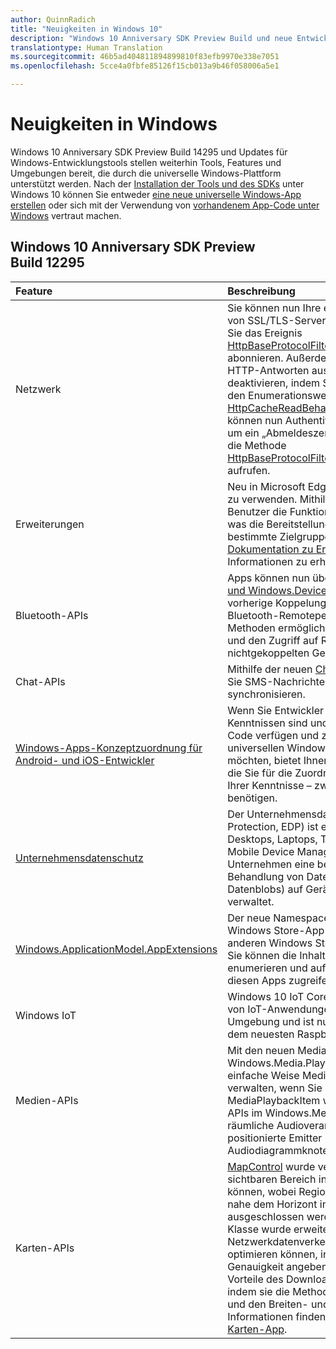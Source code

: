 ```yaml
---
author: QuinnRadich
title: "Neuigkeiten in Windows 10"
description: "Windows 10 Anniversary SDK Preview Build und neue Entwicklungstools stellen Werkzeuge, Features und Umgebungen zur Verfügung, die durch die neue universelle Windows-Plattform unterstützt werden."
translationtype: Human Translation
ms.sourcegitcommit: 46b5ad404811894899810f83efb9970e338e7051
ms.openlocfilehash: 5cce4a0fbfe85126f15cb013a9b46f058006a5e1

---
```


# Neuigkeiten in Windows

Windows 10 Anniversary SDK Preview Build 14295 und Updates für Windows-Entwicklungstools stellen weiterhin Tools, Features und Umgebungen bereit, die durch die universelle Windows-Plattform unterstützt werden. Nach der [Installation der Tools und des SDKs](https://developer.microsoft.com/en-us/windows/downloads#_blank) unter Windows 10 können Sie entweder [eine neue universelle Windows-App erstellen](https://msdn.microsoft.com/library/windows/apps/bg124288) oder sich mit der Verwendung von [vorhandenem App-Code unter Windows](https://msdn.microsoft.com/library/windows/apps/mt238321) vertraut machen.

## Windows 10 Anniversary SDK Preview Build 12295

Feature | Beschreibung
 :---- | :----
Netzwerk | Sie können nun Ihre eigene angepasste Validierung von SSL/TLS-Serverzertifikaten bereitstellen, indem Sie das Ereignis [HttpBaseProtocolFilter.ServerCustomValidationRequest](https://msdn.microsoft.com/library/windows/apps/windows.web.http.filters.httpbaseprotocolfilter.aspx#_blank) abonnieren. Außerdem können Sie das Lesen von HTTP-Antworten aus dem Cache vollständig deaktivieren, indem Sie in einer HTTP-Anforderung den Enumerationswert [HttpCacheReadBehavior.NoCache](https://msdn.microsoft.com/library/windows/apps/windows.web.http.filters.httpcachereadbehavior.aspx#_blank) angeben. Sie können nun Authentifizierungsinformationen löschen, um ein „Abmeldeszenario“ zu ermöglichen, indem Sie die Methode [HttpBaseProtocolFilter.ClearAuthenticationCache](https://msdn.microsoft.com/library/windows/apps/windows.web.http.filters.httpbaseprotocolfilter.aspx#_blank) aufrufen.
Erweiterungen | Neu in Microsoft Edge ist die Fähigkeit, Erweiterungen zu verwenden. Mithilfe von Erweiterungen können Benutzer die Funktionen von Microsoft Edge erweitern, was die Bereitstellung von Nischenfunktionen für bestimmte Zielgruppen ermöglicht. Sehen Sie sich die [Dokumentation zu Erweiterungen](https://developer.microsoft.com/en-us/microsoft-edge/platform/documentation/extensions/#_blank) an, um weitere Informationen zu erhalten.
Bluetooth-APIs | Apps können nun über [Windows.Devices.Bluetooth und Windows.Devices.Bluetooth.Rfcomm](https://msdn.microsoft.com/library/windows/apps/windows.devices.bluetooth.aspx#_blank) ohne vorherige Koppelung auf RFCOMM-Dienste von Bluetooth-Remoteperipheriegeräten zugreifen. Neue Methoden ermöglichen Apps das Durchsuchen von und den Zugriff auf RFCOMM-Dienste auf nichtgekoppelten Geräten.
Chat-APIs | Mithilfe der neuen [ChatSyncManager](https://msdn.microsoft.com/library/windows/apps/mt414181.aspx#_blank)-Klasse können Sie SMS-Nachrichten in und aus der Cloud synchronisieren.
[Windows-Apps-Konzeptzuordnung für Android- und iOS-Entwickler](https://msdn.microsoft.com/windows/uwp/porting/android-ios-uwp-map#_blank) | Wenn Sie Entwickler mit Android- oder iOS-Kenntnissen sind und/oder über den entsprechenden Code verfügen und zu Windows 10 und zur universellen Windows-Plattform (UWP) wechseln möchten, bietet Ihnen dieser Artikel alle Informationen, die Sie für die Zuordnung der Plattformfeatures – und Ihrer Kenntnisse – zwischen den drei Plattformen benötigen.
[Unternehmensdatenschutz](https://msdn.microsoft.com/windows/uwp/enterprise/edp-hub?branch=build2016#_blank) | Der Unternehmensdatenschutz (Enterprise Data Protection, EDP) ist ein Satz von Features auf Desktops, Laptops, Tablets und Smartphones für das Mobile Device Management (MDM). EDP bietet Unternehmen eine bessere Kontrolle über die Behandlung von Daten (Unternehmensdateien und Datenblobs) auf Geräten, die das Unternehmen verwaltet.
[Windows.ApplicationModel.AppExtensions](https://msdn.microsoft.com/library/windows/apps/windows.applicationmodel.appextensions.aspx#_blank) | Der neue Namespace AppExtensions ermöglicht Ihrer Windows Store-App das Hosten von Inhalten, die von anderen Windows Store-Apps bereitgestellt werden. Sie können die Inhalte dieser Apps ermitteln und enumerieren und auf schreibgeschützte Inhalte aus diesen Apps zugreifen.
Windows IoT | Windows 10 IoT Core ermöglicht Ihnen die Erstellung von IoT-Anwendungen in der vertrauten Windows-Umgebung und ist nun auf Raspberry Pi 3 verfügbar, dem neuesten Raspberry Pi-Board.
Medien-APIs | Mit den neuen MediaBreak-APIs im Windows.Media.Playback-Namespace können Sie auf einfache Weise Medienunterbrechungen planen und verwalten, wenn Sie Medien mit MediaSource und MediaPlaybackItem wiedergeben. Neue AudioGraph-APIs im Windows.Media.Audio-Namespace fügen eine räumliche Audioverarbeitung hinzu, mit der Sie 3D-positionierte Emitter und Listener zu Audiodiagrammknoten zuweisen können.
Karten-APIs | [MapControl](https://msdn.microsoft.com/library/windows/apps/windows.ui.xaml.controls.maps.mapcontrol.aspx#_blank) wurde verbessert, sodass Entwickler einen sichtbaren Bereich in der Nähe der Kamera abrufen können, wobei Regionen in großer Entfernung und nahe dem Horizont in besonders schrägen Ansichten ausgeschlossen werden. Die [MapLocationFinder](https://msdn.microsoft.com/library/windows/apps/windows.services.maps.maplocationfinder.aspx#_blank)-Klasse wurde erweitert, sodass Entwickler den Netzwerkdatenverkehr für das umgekehrte Geocoding optimieren können, indem sie die gewünschte Genauigkeit angeben. Entwickler können nun die Vorteile des Downloads von Offlinekarten nutzen, indem sie die Methode [LaunchUriAsync](https://msdn.microsoft.com/library/windows/apps/hh701480.aspx#_blank) verwenden und den Breiten- und Längengrad angeben. Weitere Informationen finden Sie unter [Starten der Windows-Karten-App](https://msdn.microsoft.com/windows/uwp/launch-resume/launch-maps-app#_blank).



<!--HONumber=Jun16_HO4-->


